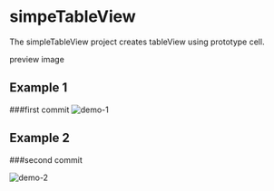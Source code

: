 # simpeTableView
The simpleTableView project creates tableView using prototype cell.

preview image


## Example 1 
###first commit
![demo-1](https://cloud.githubusercontent.com/assets/12994354/10723979/667cf668-7bfb-11e5-970c-1b12e6a9c9d4.png)

## Example 2 
###second commit

![demo-2](https://cloud.githubusercontent.com/assets/12994354/10750156/183dd67c-7cad-11e5-890d-772b8ecc5c4c.png)
